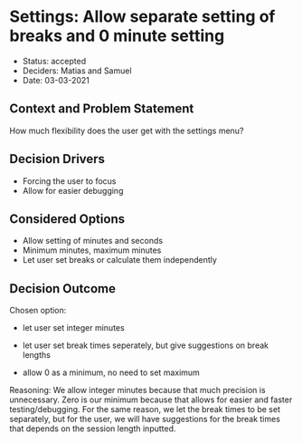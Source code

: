 # Settings: Allow separate setting of breaks and 0 minute setting

* Status: accepted 
* Deciders: Matias and Samuel 
* Date: 03-03-2021

## Context and Problem Statement

How much flexibility does the user get with the settings menu?

## Decision Drivers

* Forcing the user to focus
* Allow for easier debugging

## Considered Options

* Allow setting of minutes and seconds
* Minimum minutes, maximum minutes
* Let user set breaks or calculate them independently

## Decision Outcome

Chosen option:

- let user set integer minutes

- let user set break times seperately, but give suggestions on break lengths

- allow 0 as a minimum, no need to set maximum

Reasoning: We allow integer minutes because that much precision is unnecessary. Zero is our minimum because that allows for easier and faster testing/debugging. For the same reason, we let the break times to be set separately, but for the user, we will have suggestions for the break times that depends on the session length inputted.
